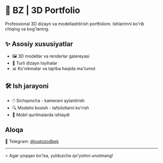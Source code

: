 # 🎨 BZ | 3D Portfolio

Professional 3D dizayn va modellashtirish portfoliom. Ishlarimni ko'rib chiqing va bog'laning.

## ✨ Asosiy xususiyatlar
- 🖼️ 3D modellar va renderlar galereyasi
- 🎨 Turli dizayn loyihalar
- 📊 Ko'nikmalar va tajriba haqida ma'lumot

## 🛠️ Ish jarayoni
- 🖱️ Sichqoncha - kamerani aylantirish
- 🔍 Modelni bosish - tafsilotlarni ko'rish
- 📱 Mobil qurilmalarda ishlaydi

## Aloqa
📱 Telegram: [@justozodbek](https://t.me/justozodbek)

---
⭐ Agar yoqqan bo'lsa, yulduzcha qo'yishni unutmang!
